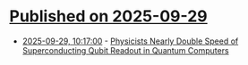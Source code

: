 # [Published on 2025-09-29](index.md)

* [2025-09-29, 10:17:00](https://soylentnews.org/article.pl?sid=25/09/28/008233&from=rss) - [Physicists Nearly Double Speed of Superconducting Qubit Readout in Quantum Computers](https://soylentnews.org/article.pl?sid=25/09/28/008233&from=rss)
